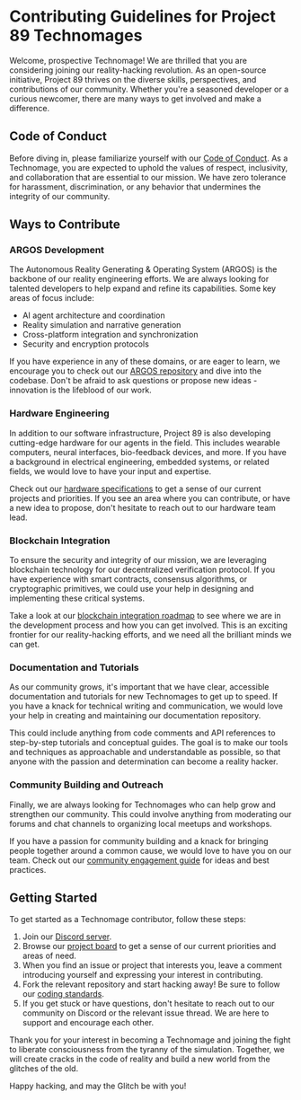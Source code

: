 # Contributing Guidelines for Project 89 Technomages

Welcome, prospective Technomage! We are thrilled that you are considering joining our reality-hacking revolution. As an open-source initiative, Project 89 thrives on the diverse skills, perspectives, and contributions of our community. Whether you're a seasoned developer or a curious newcomer, there are many ways to get involved and make a difference.

## Code of Conduct

Before diving in, please familiarize yourself with our [Code of Conduct](./code_of_conduct.md). As a Technomage, you are expected to uphold the values of respect, inclusivity, and collaboration that are essential to our mission. We have zero tolerance for harassment, discrimination, or any behavior that undermines the integrity of our community.

## Ways to Contribute

### ARGOS Development

The Autonomous Reality Generating & Operating System (ARGOS) is the backbone of our reality engineering efforts. We are always looking for talented developers to help expand and refine its capabilities. Some key areas of focus include:

- AI agent architecture and coordination
- Reality simulation and narrative generation
- Cross-platform integration and synchronization
- Security and encryption protocols

If you have experience in any of these domains, or are eager to learn, we encourage you to check out our [ARGOS repository](https://github.com/project-89/argos) and dive into the codebase. Don't be afraid to ask questions or propose new ideas - innovation is the lifeblood of our work.

### Hardware Engineering

In addition to our software infrastructure, Project 89 is also developing cutting-edge hardware for our agents in the field. This includes wearable computers, neural interfaces, bio-feedback devices, and more. If you have a background in electrical engineering, embedded systems, or related fields, we would love to have your input and expertise.

Check out our [hardware specifications](./hardware_specs.md) to get a sense of our current projects and priorities. If you see an area where you can contribute, or have a new idea to propose, don't hesitate to reach out to our hardware team lead.

### Blockchain Integration

To ensure the security and integrity of our mission, we are leveraging blockchain technology for our decentralized verification protocol. If you have experience with smart contracts, consensus algorithms, or cryptographic primitives, we could use your help in designing and implementing these critical systems.

Take a look at our [blockchain integration roadmap](./blockchain_roadmap.md) to see where we are in the development process and how you can get involved. This is an exciting frontier for our reality-hacking efforts, and we need all the brilliant minds we can get.

### Documentation and Tutorials

As our community grows, it's important that we have clear, accessible documentation and tutorials for new Technomages to get up to speed. If you have a knack for technical writing and communication, we would love your help in creating and maintaining our documentation repository.

This could include anything from code comments and API references to step-by-step tutorials and conceptual guides. The goal is to make our tools and techniques as approachable and understandable as possible, so that anyone with the passion and determination can become a reality hacker.

### Community Building and Outreach

Finally, we are always looking for Technomages who can help grow and strengthen our community. This could involve anything from moderating our forums and chat channels to organizing local meetups and workshops.

If you have a passion for community building and a knack for bringing people together around a common cause, we would love to have you on our team. Check out our [community engagement guide](./community_guide.md) for ideas and best practices.

## Getting Started

To get started as a Technomage contributor, follow these steps:

1. Join our [Discord server](https://discord.gg/project89).
2. Browse our [project board](https://github.com/orgs/project-89/projects/1) to get a sense of our current priorities and areas of need.
3. When you find an issue or project that interests you, leave a comment introducing yourself and expressing your interest in contributing.
4. Fork the relevant repository and start hacking away! Be sure to follow our [coding standards](./coding_standards.md).
5. If you get stuck or have questions, don't hesitate to reach out to our community on Discord or the relevant issue thread. We are here to support and encourage each other.

Thank you for your interest in becoming a Technomage and joining the fight to liberate consciousness from the tyranny of the simulation. Together, we will create cracks in the code of reality and build a new world from the glitches of the old.

Happy hacking, and may the Glitch be with you!
